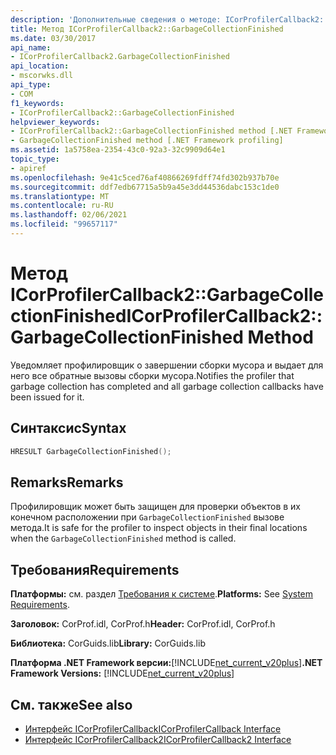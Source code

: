 ```yaml
---
description: 'Дополнительные сведения о методе: ICorProfilerCallback2:: GarbageCollectionFinished'
title: Метод ICorProfilerCallback2::GarbageCollectionFinished
ms.date: 03/30/2017
api_name:
- ICorProfilerCallback2.GarbageCollectionFinished
api_location:
- mscorwks.dll
api_type:
- COM
f1_keywords:
- ICorProfilerCallback2::GarbageCollectionFinished
helpviewer_keywords:
- ICorProfilerCallback2::GarbageCollectionFinished method [.NET Framework profiling]
- GarbageCollectionFinished method [.NET Framework profiling]
ms.assetid: 1a5758ea-2354-43c0-92a3-32c9909d64e1
topic_type:
- apiref
ms.openlocfilehash: 9e41c5ced76af40866269fdff74fd302b937b70e
ms.sourcegitcommit: ddf7edb67715a5b9a45e3dd44536dabc153c1de0
ms.translationtype: MT
ms.contentlocale: ru-RU
ms.lasthandoff: 02/06/2021
ms.locfileid: "99657117"
---
```

# <a name="icorprofilercallback2garbagecollectionfinished-method"></a><span data-ttu-id="b8c54-103">Метод ICorProfilerCallback2::GarbageCollectionFinished</span><span class="sxs-lookup"><span data-stu-id="b8c54-103">ICorProfilerCallback2::GarbageCollectionFinished Method</span></span>

<span data-ttu-id="b8c54-104">Уведомляет профилировщик о завершении сборки мусора и выдает для него все обратные вызовы сборки мусора.</span><span class="sxs-lookup"><span data-stu-id="b8c54-104">Notifies the profiler that garbage collection has completed and all garbage collection callbacks have been issued for it.</span></span>  
  
## <a name="syntax"></a><span data-ttu-id="b8c54-105">Синтаксис</span><span class="sxs-lookup"><span data-stu-id="b8c54-105">Syntax</span></span>  
  
```cpp  
HRESULT GarbageCollectionFinished();  
```  
  
## <a name="remarks"></a><span data-ttu-id="b8c54-106">Remarks</span><span class="sxs-lookup"><span data-stu-id="b8c54-106">Remarks</span></span>  

 <span data-ttu-id="b8c54-107">Профилировщик может быть защищен для проверки объектов в их конечном расположении при `GarbageCollectionFinished` вызове метода.</span><span class="sxs-lookup"><span data-stu-id="b8c54-107">It is safe for the profiler to inspect objects in their final locations when the `GarbageCollectionFinished` method is called.</span></span>  
  
## <a name="requirements"></a><span data-ttu-id="b8c54-108">Требования</span><span class="sxs-lookup"><span data-stu-id="b8c54-108">Requirements</span></span>  

 <span data-ttu-id="b8c54-109">**Платформы:** см. раздел [Требования к системе](../../get-started/system-requirements.md).</span><span class="sxs-lookup"><span data-stu-id="b8c54-109">**Platforms:** See [System Requirements](../../get-started/system-requirements.md).</span></span>  
  
 <span data-ttu-id="b8c54-110">**Заголовок:** CorProf.idl, CorProf.h</span><span class="sxs-lookup"><span data-stu-id="b8c54-110">**Header:** CorProf.idl, CorProf.h</span></span>  
  
 <span data-ttu-id="b8c54-111">**Библиотека:** CorGuids.lib</span><span class="sxs-lookup"><span data-stu-id="b8c54-111">**Library:** CorGuids.lib</span></span>  
  
 <span data-ttu-id="b8c54-112">**Платформа .NET Framework версии:**[!INCLUDE[net_current_v20plus](../../../../includes/net-current-v20plus-md.md)]</span><span class="sxs-lookup"><span data-stu-id="b8c54-112">**.NET Framework Versions:** [!INCLUDE[net_current_v20plus](../../../../includes/net-current-v20plus-md.md)]</span></span>  
  
## <a name="see-also"></a><span data-ttu-id="b8c54-113">См. также</span><span class="sxs-lookup"><span data-stu-id="b8c54-113">See also</span></span>

- [<span data-ttu-id="b8c54-114">Интерфейс ICorProfilerCallback</span><span class="sxs-lookup"><span data-stu-id="b8c54-114">ICorProfilerCallback Interface</span></span>](icorprofilercallback-interface.md)
- [<span data-ttu-id="b8c54-115">Интерфейс ICorProfilerCallback2</span><span class="sxs-lookup"><span data-stu-id="b8c54-115">ICorProfilerCallback2 Interface</span></span>](icorprofilercallback2-interface.md)
